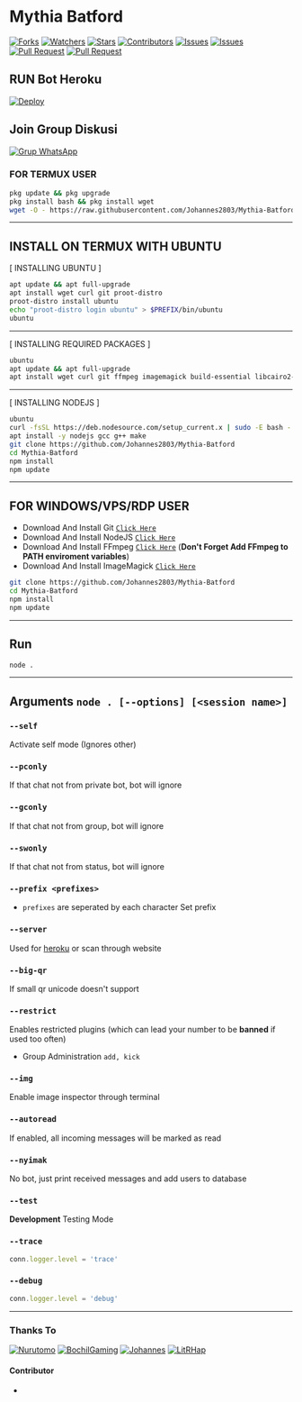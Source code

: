 # Mythia Batford

<a href="https://github.com/Johannes2803/Mythia-Batford/network/members"><img title="Forks" src="https://img.shields.io/github/forks/Johannes2803/Mythia-Batford?label=Forks&color=blue&style=flat-square"></a>
<a href="https://github.com/Johannes2803/Mythia-Batford/watchers"><img title="Watchers" src="https://img.shields.io/github/watchers/Johannes2803/Mythia-Batford?label=Watchers&color=green&style=flat-square"></a>
<a href="https://github.com/Johannes2803/Mythia-Batford/stargazers"><img title="Stars" src="https://img.shields.io/github/stars/Johannes2803/Mythia-Batford?label=Stars&color=yellow&style=flat-square"></a>
<a href="https://github.com/Johannes2803/Mythia-Batford/graphs/contributors"><img title="Contributors" src="https://img.shields.io/github/contributors/Johannes2803/Mythia-Batford?label=Contributors&color=blue&style=flat-square"></a>
<a href="https://github.com/Johannes2803/Mythia-Batford/issues"><img title="Issues" src="https://img.shields.io/github/issues/Johannes2803/Mythia-Batford?label=Issues&color=success&style=flat-square"></a>
<a href="https://github.com/Johannes2803/Mythia-Batford/issues?q=is%3Aissue+is%3Aclosed"><img title="Issues" src="https://img.shields.io/github/issues-closed/Johannes2803/Mythia-Batford?label=Issues&color=red&style=flat-square"></a>
<a href="https://github.com/Johannes2803/Mythia-Batford/pulls"><img title="Pull Request" src="https://img.shields.io/github/issues-pr/Johannes2803/Mythia-Batford?label=PullRequest&color=success&style=flat-square"></a>
<a href="https://github.com/Johannes2803/Mythia-Batford/pulls?q=is%3Apr+is%3Aclosed"><img title="Pull Request" src="https://img.shields.io/github/issues-pr-closed/Johannes2803/Mythia-Batford?label=PullRequest&color=red&style=flat-square"></a>

## RUN Bot Heroku
[![Deploy](https://www.herokucdn.com/deploy/button.svg)](https://heroku.com/deploy?template=https://github.com/Johannes2803/Mythia-Batford)
## Join Group Diskusi
[![Grup WhatsApp](https://img.shields.io/badge/WhatsApp%20Group-25D366?style=for-the-badge&logo=whatsapp&logoColor=white)](https://chat.whatsapp.com/DYbwxUvMEzTEsOuYQnBDm2) 

### FOR TERMUX USER
```bash
pkg update && pkg upgrade
pkg install bash && pkg install wget
wget -O - https://raw.githubusercontent.com/Johannes2803/Mythia-Batford/master/install2.sh | bash
```

---------

## INSTALL ON TERMUX WITH UBUNTU

[ INSTALLING UBUNTU ]

```bash
apt update && apt full-upgrade
apt install wget curl git proot-distro
proot-distro install ubuntu
echo "proot-distro login ubuntu" > $PREFIX/bin/ubuntu
ubuntu
```
---------

[ INSTALLING REQUIRED PACKAGES ]

```bash
ubuntu
apt update && apt full-upgrade
apt install wget curl git ffmpeg imagemagick build-essential libcairo2-dev libpango1.0-dev libjpeg-dev libgif-dev librsvg2-dev dbus-x11 ffmpeg2theora ffmpegfs ffmpegthumbnailer ffmpegthumbnailer-dbg ffmpegthumbs libavcodec-dev libavcodec-extra libavcodec-extra58 libavdevice-dev libavdevice58 libavfilter-dev libavfilter-extra libavfilter-extra7 libavformat-dev libavformat58 libavifile-0.7-bin libavifile-0.7-common libavifile-0.7c2 libavresample-dev libavresample4 libavutil-dev libavutil56 libpostproc-dev libpostproc55 graphicsmagick graphicsmagick-dbg graphicsmagick-imagemagick-compat graphicsmagick-libmagick-dev-compat groff imagemagick-6.q16hdri imagemagick-common libchart-gnuplot-perl libgraphics-magick-perl libgraphicsmagick++-q16-12 libgraphicsmagick++1-dev
```

---------

[ INSTALLING NODEJS ]

```bash
ubuntu
curl -fsSL https://deb.nodesource.com/setup_current.x | sudo -E bash -
apt install -y nodejs gcc g++ make
git clone https://github.com/Johannes2803/Mythia-Batford
cd Mythia-Batford
npm install
npm update
```

---------

## FOR WINDOWS/VPS/RDP USER

* Download And Install Git [`Click Here`](https://git-scm.com/downloads)
* Download And Install NodeJS [`Click Here`](https://nodejs.org/en/download)
* Download And Install FFmpeg [`Click Here`](https://ffmpeg.org/download.html) (**Don't Forget Add FFmpeg to PATH enviroment variables**)
* Download And Install ImageMagick [`Click Here`](https://imagemagick.org/script/download.php)

```bash
git clone https://github.com/Johannes2803/Mythia-Batford
cd Mythia-Batford
npm install
npm update
```

---------

## Run

```bash
node .
```

---------

## Arguments `node . [--options] [<session name>]`

### `--self`

Activate self mode (Ignores other)

### `--pconly`

If that chat not from private bot, bot will ignore

### `--gconly`

If that chat not from group, bot will ignore

### `--swonly`

If that chat not from status, bot will ignore

### `--prefix <prefixes>`

* `prefixes` are seperated by each character
Set prefix

### `--server`

Used for [heroku](https://heroku.com/) or scan through website

### `--big-qr`

If small qr unicode doesn't support

### `--restrict`

Enables restricted plugins (which can lead your number to be **banned** if used too often)

* Group Administration `add, kick`

### `--img`

Enable image inspector through terminal

### `--autoread`

If enabled, all incoming messages will be marked as read

### `--nyimak`

No bot, just print received messages and add users to database

### `--test`

**Development** Testing Mode

### `--trace`

```js
conn.logger.level = 'trace'
```

### `--debug`

```js
conn.logger.level = 'debug'
```

---------


### Thanks To 

[![Nurutomo](https://github.com/Nurutomo.png?size=100)](https://github.com/Nurutomo)
[![BochilGaming](https://github.com/BochilGaming.png?size=100)](https://github.com/BochilGaming)
[![Johannes](https://github.com/Johannes2803.png?size=100)](https://github.com/Johannes2803)
[![LitRHap](https://github.com/LitRHap.png?size=100)](https://github.com/LitRHap)

#### Contributor
-
